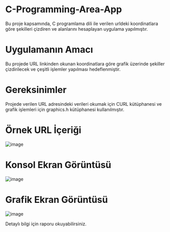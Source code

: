 # C-Programming-Area-App
Bu proje kapsamında, C programlama dili ile verilen urldeki koordinatlara göre şekilleri çizdiren ve alanlarını hesaplayan uygulama yapılmıştır.

# Uygulamanın Amacı
Bu projede URL linkinden okunan koordinatlara göre grafik üzerinde şekiller çizdirilecek ve çeşitli işlemler yapılması hedeflenmiştir.

# Gereksinimler

Projede verilen URL adresindeki verileri okumak için CURL kütüphanesi ve grafik işlemleri için graphics.h kütüphanesi kullanılmıştır.

# Örnek URL İçeriği
![image](https://github.com/mfurkan99/C-Programming-Area-App/assets/73360219/89825138-317a-4fcb-9335-08989665b41c)

# Konsol Ekran Görüntüsü
![image](https://github.com/mfurkan99/C-Programming-Area-App/assets/73360219/497b3a33-a970-402d-b59d-51889cc0d13b)

# Grafik Ekran Görüntüsü
![image](https://github.com/mfurkan99/C-Programming-Area-App/assets/73360219/ee6544bd-a6b0-41de-8a68-0a0a6baf768e)

Detaylı bilgi için raporu okuyabilirsiniz.



